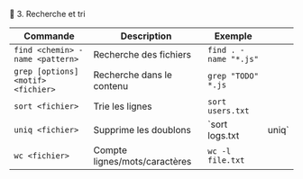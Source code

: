 
🧠 3. Recherche et tri

| Commande                           | Description                   | Exemple               |        |
| ---------------------------------- | ----------------------------- | --------------------- | ------ |
| `find <chemin> -name <pattern>`    | Recherche des fichiers        | `find . -name "*.js"` |        |
| `grep [options] <motif> <fichier>` | Recherche dans le contenu     | `grep "TODO" *.js`    |        |
| `sort <fichier>`                   | Trie les lignes               | `sort users.txt`      |        |
| `uniq <fichier>`                   | Supprime les doublons         | \`sort logs.txt       | uniq\` |
| `wc <fichier>`                     | Compte lignes/mots/caractères | `wc -l file.txt`      |        |



